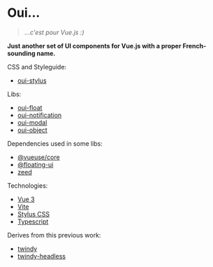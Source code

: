 # Oui...

> *...c'est pour Vue.js :)*

**Just another set of UI components for Vue.js with a proper French-sounding name.**

CSS and Styleguide:

- [oui-stylus](./oui-stylus/README.md)

Libs:

- [oui-float](./oui-float/README.md)
- [oui-notification](./oui-notification/README.md)
- [oui-modal](./oui-modal/README.md)
- [oui-object](./oui-object/README.md)

Dependencies used in some libs:

 - [@vueuse/core](https://www.npmjs.com/package/@vueuse/core)
 - [@floating-ui](https://www.npmjs.com/package/@floating-ui/dom)
 - [zeed](https://www.npmjs.com/package/zeed)

Technologies:

- [Vue 3](https://vuejs.org/)
- [Vite](https://vitejs.dev/)
- [Stylus CSS](https://stylus-lang.com/)
- [Typescript](https://www.typescriptlang.org/)

Derives from this previous work:

- [twindy](https://github.com/holtwick/twindy)
- [twindy-headless](https://github.com/holtwick/twindy-headless)

